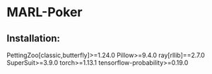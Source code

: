 # MARL-Poker

## Installation:

PettingZoo[classic,butterfly]>=1.24.0
Pillow>=9.4.0
ray[rllib]==2.7.0
SuperSuit>=3.9.0
torch>=1.13.1
tensorflow-probability>=0.19.0
